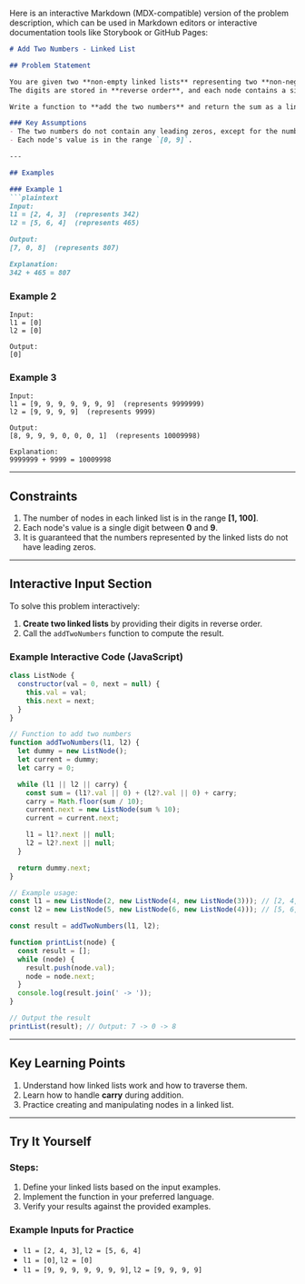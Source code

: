 Here is an interactive Markdown (MDX-compatible) version of the problem description, which can be used in Markdown editors or interactive documentation tools like Storybook or GitHub Pages:

```markdown
# Add Two Numbers - Linked List

## Problem Statement

You are given two **non-empty linked lists** representing two **non-negative integers**.  
The digits are stored in **reverse order**, and each node contains a single digit.  

Write a function to **add the two numbers** and return the sum as a linked list.

### Key Assumptions
- The two numbers do not contain any leading zeros, except for the number `0` itself.
- Each node's value is in the range `[0, 9]`.

---

## Examples

### Example 1
```plaintext
Input: 
l1 = [2, 4, 3]  (represents 342)
l2 = [5, 6, 4]  (represents 465)

Output:
[7, 0, 8]  (represents 807)

Explanation: 
342 + 465 = 807
```

### Example 2
```plaintext
Input:
l1 = [0]
l2 = [0]

Output:
[0]
```

### Example 3
```plaintext
Input:
l1 = [9, 9, 9, 9, 9, 9, 9]  (represents 9999999)
l2 = [9, 9, 9, 9]  (represents 9999)

Output:
[8, 9, 9, 9, 0, 0, 0, 1]  (represents 10009998)

Explanation: 
9999999 + 9999 = 10009998
```

---

## Constraints

1. The number of nodes in each linked list is in the range **[1, 100]**.
2. Each node's value is a single digit between **0** and **9**.
3. It is guaranteed that the numbers represented by the linked lists do not have leading zeros.

---

## Interactive Input Section

To solve this problem interactively:
1. **Create two linked lists** by providing their digits in reverse order.
2. Call the `addTwoNumbers` function to compute the result.

### Example Interactive Code (JavaScript)
```javascript
class ListNode {
  constructor(val = 0, next = null) {
    this.val = val;
    this.next = next;
  }
}

// Function to add two numbers
function addTwoNumbers(l1, l2) {
  let dummy = new ListNode();
  let current = dummy;
  let carry = 0;

  while (l1 || l2 || carry) {
    const sum = (l1?.val || 0) + (l2?.val || 0) + carry;
    carry = Math.floor(sum / 10);
    current.next = new ListNode(sum % 10);
    current = current.next;

    l1 = l1?.next || null;
    l2 = l2?.next || null;
  }

  return dummy.next;
}

// Example usage:
const l1 = new ListNode(2, new ListNode(4, new ListNode(3))); // [2, 4, 3]
const l2 = new ListNode(5, new ListNode(6, new ListNode(4))); // [5, 6, 4]

const result = addTwoNumbers(l1, l2);

function printList(node) {
  const result = [];
  while (node) {
    result.push(node.val);
    node = node.next;
  }
  console.log(result.join(' -> '));
}

// Output the result
printList(result); // Output: 7 -> 0 -> 8
```

---

## Key Learning Points
1. Understand how linked lists work and how to traverse them.
2. Learn how to handle **carry** during addition.
3. Practice creating and manipulating nodes in a linked list.

---

## Try It Yourself

### Steps:
1. Define your linked lists based on the input examples.
2. Implement the function in your preferred language.
3. Verify your results against the provided examples.

### Example Inputs for Practice
- `l1 = [2, 4, 3]`, `l2 = [5, 6, 4]`
- `l1 = [0]`, `l2 = [0]`
- `l1 = [9, 9, 9, 9, 9, 9, 9]`, `l2 = [9, 9, 9, 9]`
```